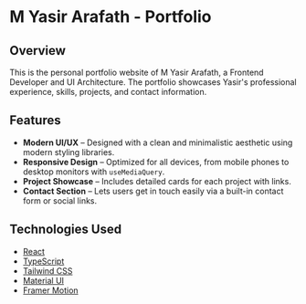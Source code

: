 # M Yasir Arafath - Portfolio

## Overview

This is the personal portfolio website of M Yasir Arafath, a Frontend Developer and UI Architecture. The portfolio showcases Yasir's professional experience, skills, projects, and contact information.

## Features

-  **Modern UI/UX** – Designed with a clean and minimalistic aesthetic using modern styling libraries.
-  **Responsive Design** – Optimized for all devices, from mobile phones to desktop monitors with `useMediaQuery`.
-  **Project Showcase** – Includes detailed cards for each project with links.
-  **Contact Section** – Lets users get in touch easily via a built-in contact form or social links.


## Technologies Used

- [React](https://reactjs.org/)
- [TypeScript](https://www.typescriptlang.org/)
- [Tailwind CSS](https://tailwindcss.com/)
- [Material UI](https://mui.com/)
- [Framer Motion](https://www.framer.com/motion/)
